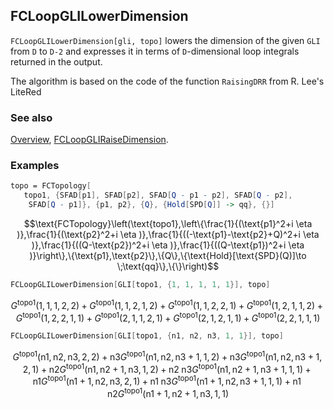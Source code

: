 ## FCLoopGLILowerDimension

`FCLoopGLILowerDimension[gli, topo]` lowers the dimension of the given `GLI` from `D` to `D-2` and expresses it in terms of `D`-dimensional loop integrals returned in the output.

The algorithm is based on the code of  the function `RaisingDRR` from R. Lee's LiteRed

### See also

[Overview](Extra/FeynCalc.md), [FCLoopGLIRaiseDimension](FCLoopGLIRaiseDimension.md).

### Examples

```mathematica
topo = FCTopology[
   topo1, {SFAD[p1], SFAD[p2], SFAD[Q - p1 - p2], SFAD[Q - p2], 
    SFAD[Q - p1]}, {p1, p2}, {Q}, {Hold[SPD[Q]] -> qq}, {}]
```

$$\text{FCTopology}\left(\text{topo1},\left\{\frac{1}{(\text{p1}^2+i \eta )},\frac{1}{(\text{p2}^2+i \eta )},\frac{1}{((-\text{p1}-\text{p2}+Q)^2+i \eta )},\frac{1}{((Q-\text{p2})^2+i \eta )},\frac{1}{((Q-\text{p1})^2+i \eta )}\right\},\{\text{p1},\text{p2}\},\{Q\},\{\text{Hold}[\text{SPD}(Q)]\to \;\text{qq}\},\{\}\right)$$

```mathematica
FCLoopGLILowerDimension[GLI[topo1, {1, 1, 1, 1, 1}], topo]
```

$$G^{\text{topo1}}(1,1,1,2,2)+G^{\text{topo1}}(1,1,2,1,2)+G^{\text{topo1}}(1,1,2,2,1)+G^{\text{topo1}}(1,2,1,1,2)+G^{\text{topo1}}(1,2,2,1,1)+G^{\text{topo1}}(2,1,1,2,1)+G^{\text{topo1}}(2,1,2,1,1)+G^{\text{topo1}}(2,2,1,1,1)$$

```mathematica
FCLoopGLILowerDimension[GLI[topo1, {n1, n2, n3, 1, 1}], topo]
```

$$G^{\text{topo1}}(\text{n1},\text{n2},\text{n3},2,2)+\text{n3} G^{\text{topo1}}(\text{n1},\text{n2},\text{n3}+1,1,2)+\text{n3} G^{\text{topo1}}(\text{n1},\text{n2},\text{n3}+1,2,1)+\text{n2} G^{\text{topo1}}(\text{n1},\text{n2}+1,\text{n3},1,2)+\text{n2} \;\text{n3} G^{\text{topo1}}(\text{n1},\text{n2}+1,\text{n3}+1,1,1)+\text{n1} G^{\text{topo1}}(\text{n1}+1,\text{n2},\text{n3},2,1)+\text{n1} \;\text{n3} G^{\text{topo1}}(\text{n1}+1,\text{n2},\text{n3}+1,1,1)+\text{n1} \;\text{n2} G^{\text{topo1}}(\text{n1}+1,\text{n2}+1,\text{n3},1,1)$$